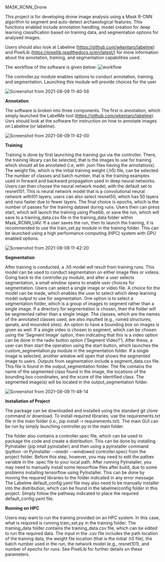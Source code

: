 MASK_RCNN_Drone

This project is for developing drone image analysis using a Mask R-CNN algorithm to segment and auto-detect archaeological features. This functions enabled include annotation handling, model creation for deep learning classification based on training data, and segmentation options for analysed images.

Users should also look at Labelme (https://github.com/wkentaro/labelme) and PixelLib (https://pixellib.readthedocs.io/en/latest/) for more information about the annotation, training, and segmentation capabilities used.

The workflow of the software is given below:
![workflow](https://user-images.githubusercontent.com/6896620/128731973-c67bc528-f4fc-4e43-b0f2-8f6c4f57b156.jpg)



The controller.py module enables options to conduct annotation, training, and segmentation. Launching this module will provide choices for the user

![Screenshot from 2021-08-09 11-40-56](https://user-images.githubusercontent.com/6896620/128730858-dec2c198-0c88-4119-9411-3f0064028fe3.png)


<B>Annotation</B> 

The software is broken into three components. The first is annotation, which simply launched the LabelMe tool (https://github.com/wkentaro/labelme). Usrs should look at the software for instruction on how to annotate images on Labelme (or labelme).

![Screenshot from 2021-08-09 11-42-00](https://user-images.githubusercontent.com/6896620/128730951-e69d4315-73fd-46c2-9588-c8fe29acf536.png)


<B>Training</B>

Training is done by first launching the training gui via the controller. There, the training library can be selected, that is the images to use for training which should all be annotated (i.e, with .json files having the annotations). The weight file, which is the initial training weight (.h5) file, can be selected. The number of classes and batch number, that is the training examples used in forward and backward propagation used in deep neural networks. Users can then choose the neural network model, with the default set to resnet101. This is neural network model that is a convolutional neural network with101 layers; users can also select resnet50, which has 50 layers and runs faster due to fewer layers. The final choice is epochs, which is the number of passes for the training dataset during runs. Users then can press start, which will launch the training using Pixellib, or save the run, which will save to a training_data.csv file in the training_data folder within Mask_RCNN_UAV. If a user saves the run, then to launch the training, it is recommended to use the train_set.py module in the training folder. This can be launched using a high performance computing (HPC) system with GPU enabled options.

![Screenshot from 2021-08-09 11-42-20](https://user-images.githubusercontent.com/6896620/128733062-e5065f28-2f5c-43df-b766-1bc115caebf5.png)

<B>Segmentation</B>

After training is conducted, a .h5 model will result from training runs. This model can be used to conduct segmentation on either image files or videos. Going back to the controller.py module, and after a user selects segmentation, a small window opens to enable user choices for segmentation. Users can select a single image or video file. A choice for the model can be made, which enables the user to select which deep learning model output to use for segmentation. One option is to select a segmentation folder, which is a group of images to segment rather than a single image. If a directory for segmentation is chosen, then the folder will be segmented rather than a single image. The classes, which are the names of the annotated classes used, are also inputted (e.g., ruined structures, qanats, and mounded sites). An option to have a bounding box on images is given as well. If a single video is chosen to segment, which can be chosen using the ‘Segment Image’ option, then indicating that this is a video option can be done in the radio button option (‘Segment Video?’). After these, a user can then start the operation using the start button, which launches the custom_segmentation.py module in the segmentation folder. If a single image is selected, another window will open that shows the segmented image to users. Outputs from segmentation include a segment_data.csv file. This file is found in the output_segmentation folder. The file contains the name of the segmented class found in the image, the locations of the bounding box coordinates, and the score of the identified class. The segmented image(s) will be located in the output_segmentation folder.

![Screenshot from 2021-08-09 11-48-14](https://user-images.githubusercontent.com/6896620/128745750-256e5a11-d288-4691-aaa4-3a6129e2b878.png)



<B>Installation of Project</B>

The package can be downloaded and installed using the standard git clone command or download. To install required libraries, use the requirements.txt file in the main folder (i.e., pip install -r requirements.txt). The main GUI can be run by simply launching controller.py in the main folder.

The folder also contains a controller.spec file, which can be used to package the code and create a distribution. This can be done by installing PyInstaller (pip intall pyinstaller) and then using a pyinstaller command (python -m PyInstaller --onedir --windowed controller.spec) from the project folder. Before this step, however, you may need to edit the pathex variable in the .spec file to your local path. After running PyInstaller, you may need to manually install some tensorflow files after build, due to some problems installing tensorflow using PyInstaller. This can be done by moving the required libraries to the folder indicated in any error message. The Labelme default_config.yaml file may also need to be manually installer into the distribution, which can be found in the labelme/config folder in this project. Simply follow the pathway indicated to place the required default_config.yaml file. 

<B>Running on HPC</B>

Users may want to run the training provided on an HPC system. In this case, what is required is running train_set.py in the training folder. The training_data folder contains the training_data.csv file, which can be edited to run the required data. The input in the .csv file includes the path location of the training data, the weight file location (that is the initial .h5 file), the batch number used in the run, the network model (e.g., resnet101), and number of epochs for runs. See PixelLib for further details on these parameters.







